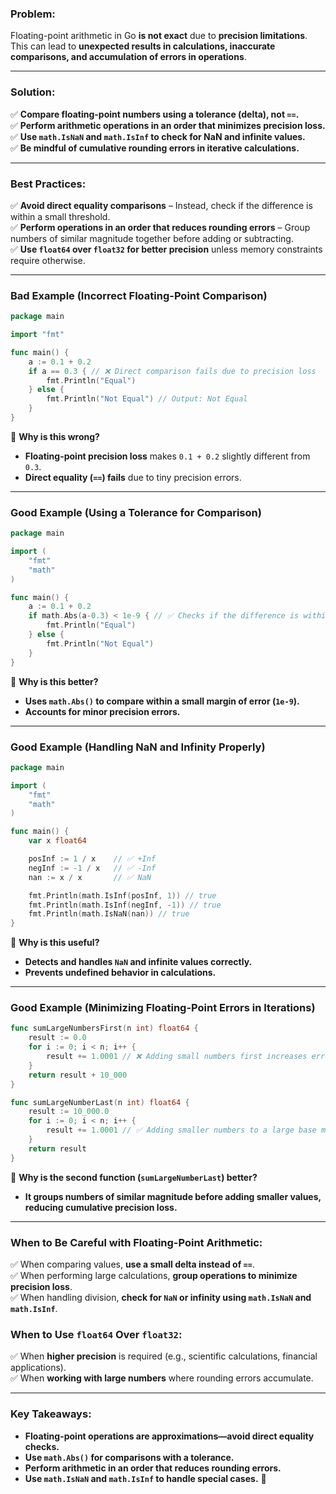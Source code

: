 ### **Problem:**

Floating-point arithmetic in Go **is not exact** due to **precision limitations**. This can lead to **unexpected results in calculations, inaccurate comparisons, and accumulation of errors in operations**.

---

### **Solution:**

✅ **Compare floating-point numbers using a tolerance (delta), not `==`.**  
✅ **Perform arithmetic operations in an order that minimizes precision loss.**  
✅ **Use `math.IsNaN` and `math.IsInf` to check for NaN and infinite values.**  
✅ **Be mindful of cumulative rounding errors in iterative calculations.**

---

### **Best Practices:**

✅ **Avoid direct equality comparisons** – Instead, check if the difference is within a small threshold.  
✅ **Perform operations in an order that reduces rounding errors** – Group numbers of similar magnitude together before adding or subtracting.  
✅ **Use `float64` over `float32` for better precision** unless memory constraints require otherwise.

---

### **Bad Example (Incorrect Floating-Point Comparison)**

```go
package main

import "fmt"

func main() {
	a := 0.1 + 0.2
	if a == 0.3 { // ❌ Direct comparison fails due to precision loss
		fmt.Println("Equal")
	} else {
		fmt.Println("Not Equal") // Output: Not Equal
	}
}
```

🔴 **Why is this wrong?**

- **Floating-point precision loss** makes `0.1 + 0.2` slightly different from `0.3`.
- **Direct equality (`==`) fails** due to tiny precision errors.

---

### **Good Example (Using a Tolerance for Comparison)**

```go
package main

import (
	"fmt"
	"math"
)

func main() {
	a := 0.1 + 0.2
	if math.Abs(a-0.3) < 1e-9 { // ✅ Checks if the difference is within a small range
		fmt.Println("Equal")
	} else {
		fmt.Println("Not Equal")
	}
}
```

🔵 **Why is this better?**

- **Uses `math.Abs()` to compare within a small margin of error (`1e-9`).**
- **Accounts for minor precision errors.**

---

### **Good Example (Handling NaN and Infinity Properly)**

```go
package main

import (
	"fmt"
	"math"
)

func main() {
	var x float64

	posInf := 1 / x    // ✅ +Inf
	negInf := -1 / x   // ✅ -Inf
	nan := x / x       // ✅ NaN

	fmt.Println(math.IsInf(posInf, 1)) // true
	fmt.Println(math.IsInf(negInf, -1)) // true
	fmt.Println(math.IsNaN(nan)) // true
}
```

🔵 **Why is this useful?**

- **Detects and handles `NaN` and infinite values correctly.**
- **Prevents undefined behavior in calculations.**

---

### **Good Example (Minimizing Floating-Point Errors in Iterations)**

```go
func sumLargeNumbersFirst(n int) float64 {
	result := 0.0
	for i := 0; i < n; i++ {
		result += 1.0001 // ❌ Adding small numbers first increases error
	}
	return result + 10_000
}

func sumLargeNumberLast(n int) float64 {
	result := 10_000.0
	for i := 0; i < n; i++ {
		result += 1.0001 // ✅ Adding smaller numbers to a large base minimizes error
	}
	return result
}
```

🔵 **Why is the second function (`sumLargeNumberLast`) better?**

- **It groups numbers of similar magnitude before adding smaller values, reducing cumulative precision loss.**

---

### **When to Be Careful with Floating-Point Arithmetic:**

✅ When comparing values, **use a small delta instead of `==`**.  
✅ When performing large calculations, **group operations to minimize precision loss**.  
✅ When handling division, **check for `NaN` or infinity using `math.IsNaN` and `math.IsInf`**.

### **When to Use `float64` Over `float32`:**

✅ When **higher precision** is required (e.g., scientific calculations, financial applications).  
✅ When **working with large numbers** where rounding errors accumulate.

---

### **Key Takeaways:**

- **Floating-point operations are approximations—avoid direct equality checks.**
- **Use `math.Abs()` for comparisons with a tolerance.**
- **Perform arithmetic in an order that reduces rounding errors.**
- **Use `math.IsNaN` and `math.IsInf` to handle special cases.** 🚀